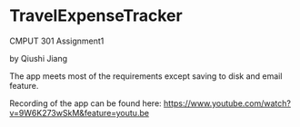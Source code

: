 # TravelExpenseTracker
CMPUT 301 Assignment1 

by Qiushi Jiang

The app meets most of the requirements except saving to disk and email feature.

Recording of the app can be found here:
https://www.youtube.com/watch?v=9W6K273wSkM&feature=youtu.be